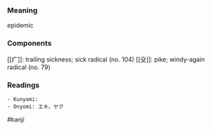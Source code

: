 ### Meaning

epidemic

### Components

[[疒]]: trailing sickness; sick radical (no. 104) [[殳]]: pike; windy-again radical (no. 79)

### Readings

```
- Kunyomi: 
- Onyomi: エキ、ヤク
```

#kanji